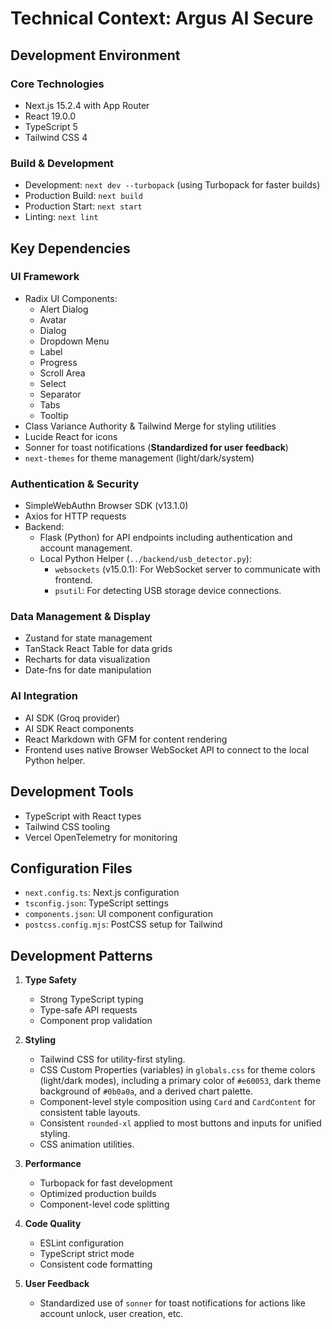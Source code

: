 # Technical Context: Argus AI Secure

## Development Environment

### Core Technologies
- Next.js 15.2.4 with App Router
- React 19.0.0
- TypeScript 5
- Tailwind CSS 4

### Build & Development
- Development: `next dev --turbopack` (using Turbopack for faster builds)
- Production Build: `next build`
- Production Start: `next start`
- Linting: `next lint`

## Key Dependencies

### UI Framework
- Radix UI Components:
  - Alert Dialog
  - Avatar
  - Dialog
  - Dropdown Menu
  - Label
  - Progress
  - Scroll Area
  - Select
  - Separator
  - Tabs
  - Tooltip
- Class Variance Authority & Tailwind Merge for styling utilities
- Lucide React for icons
- Sonner for toast notifications (**Standardized for user feedback**)
- `next-themes` for theme management (light/dark/system)

### Authentication & Security
- SimpleWebAuthn Browser SDK (v13.1.0)
- Axios for HTTP requests
- Backend:
    - Flask (Python) for API endpoints including authentication and account management.
    - Local Python Helper (`../backend/usb_detector.py`):
        - `websockets` (v15.0.1): For WebSocket server to communicate with frontend.
        - `psutil`: For detecting USB storage device connections.

### Data Management & Display
- Zustand for state management
- TanStack React Table for data grids
- Recharts for data visualization
- Date-fns for date manipulation

### AI Integration
- AI SDK (Groq provider)
- AI SDK React components
- React Markdown with GFM for content rendering
- Frontend uses native Browser WebSocket API to connect to the local Python helper.

## Development Tools
- TypeScript with React types
- Tailwind CSS tooling
- Vercel OpenTelemetry for monitoring

## Configuration Files
- `next.config.ts`: Next.js configuration
- `tsconfig.json`: TypeScript settings
- `components.json`: UI component configuration
- `postcss.config.mjs`: PostCSS setup for Tailwind

## Development Patterns
1.  **Type Safety**
    - Strong TypeScript typing
    - Type-safe API requests
    - Component prop validation

2.  **Styling**
    - Tailwind CSS for utility-first styling.
    - CSS Custom Properties (variables) in `globals.css` for theme colors (light/dark modes), including a primary color of `#e60053`, dark theme background of `#0b0a0a`, and a derived chart palette.
    - Component-level style composition using `Card` and `CardContent` for consistent table layouts.
    - Consistent `rounded-xl` applied to most buttons and inputs for unified styling.
    - CSS animation utilities.

3.  **Performance**
    - Turbopack for fast development
    - Optimized production builds
    - Component-level code splitting

4.  **Code Quality**
    - ESLint configuration
    - TypeScript strict mode
    - Consistent code formatting

5.  **User Feedback**
    - Standardized use of `sonner` for toast notifications for actions like account unlock, user creation, etc.